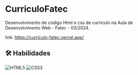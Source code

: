 # CurriculoFatec

Desenvolvimento de código Html e css de curriculo na Aula de Desenvolvimento Web - Fatec - 03/2024.

link: https://curriculo-fatec.vercel.app/

## 🛠 Habilidades
![HTML5](https://img.shields.io/badge/html5-%23E34F26.svg?style=for-the-badge&logo=html5&logoColor=white)
![CSS3](https://img.shields.io/badge/css3-%231572B6.svg?style=for-the-badge&logo=css3&logoColor=white)
